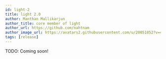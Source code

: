 ```yaml
---
id: light-2
title: light 2.0
author: Manthan Mallikarjun
author_title: core member of light
author_url: https://github.com/nahtnam
author_image_url: https://avatars2.githubusercontent.com/u/20051852?v=4
tags: [release]
---
```


TODO: Coming soon!
